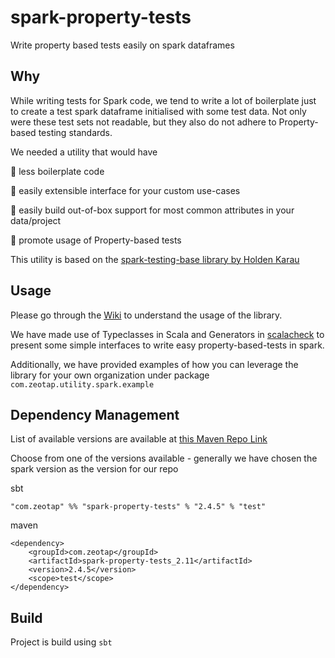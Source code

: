 # spark-property-tests
Write property based tests easily on spark dataframes

## Why
While writing tests for Spark code, we tend to write a lot of boilerplate just to create a test spark dataframe initialised with some test data. Not only were these test sets not readable, but they also do not adhere to Property-based testing standards. 

We needed a utility that would have 

🥇 less boilerplate code

🥇 easily extensible interface for your custom use-cases

🥇 easily build out-of-box support for most common attributes in your data/project

🥇 promote usage of Property-based tests

This utility is based on the [spark-testing-base library by Holden Karau](https://github.com/holdenk/spark-testing-base)

## Usage
Please go through the [Wiki](https://github.com/zeotap/spark-property-tests/wiki) to understand the usage of the library. 

We have made use of Typeclasses in Scala and Generators in [scalacheck](https://github.com/typelevel/scalacheck/blob/main/doc/UserGuide.md) to present some simple interfaces to write easy property-based-tests in spark.

Additionally, we have provided examples of how you can leverage the library for your own organization under package `com.zeotap.utility.spark.example`

## Dependency Management
List of available versions are available at [this Maven Repo Link](https://mvnrepository.com/artifact/com.zeotap/spark-property-tests)

Choose from one of the versions available - generally we have chosen the spark version as the version for our repo

sbt
```
"com.zeotap" %% "spark-property-tests" % "2.4.5" % "test"
```
maven
```
<dependency>
    <groupId>com.zeotap</groupId>
    <artifactId>spark-property-tests_2.11</artifactId>
    <version>2.4.5</version>
    <scope>test</scope>
</dependency>
```

## Build
Project is build using `sbt`
